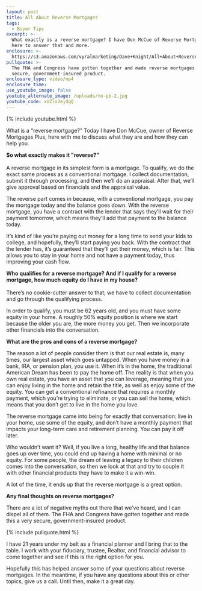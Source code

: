 ```yaml
---
layout: post
title: All About Reverse Mortgages
tags:
  - Buyer Tips
excerpt: >-
  What exactly is a reverse mortgage? I have Don McCue of Reverse Mortgages Plus
  here to answer that and more.
enclosure: >-
  https://s3.amazonaws.com/vyralmarketing/Dave+Knight/All+About+Reverse+Mortgages.mp4
pullquote: >-
  The FHA and Congress have gotten together and made reverse mortgages a very
  secure, government-insured product.
enclosure_type: video/mp4
enclosure_time:
use_youtube_image: false
youtube_alternate_image: /uploads/no-pb-2.jpg
youtube_code: xUZlo3ejdgQ
---
```



{% include youtube.html %}

What is a "reverse mortgage?" Today I have Don McCue, owner of Reverse Mortgages Plus, here with me to discuss what they are and how they can help you.

**So what exactly makes it "reverse?"**<br><br>A reverse mortgage in its simplest form is a mortgage. To qualify, we do the exact same process as a conventional mortgage. I collect documentation, submit it through processing, and then we’ll do an appraisal. After that, we’ll give approval based on financials and the appraisal value.

The reverse part comes in because, with a conventional mortgage, you pay the mortgage today and the balance goes down. With the reverse mortgage, you have a contract with the lender that says they’ll wait for their payment tomorrow, which means they’ll add that payment to the balance today.

It’s kind of like you’re paying out money for a long time to send your kids to college, and hopefully, they’ll start paying you back. With the contract that the lender has, it’s guaranteed that they’ll get their money, which is fair. This allows you to stay in your home and not have a payment today, thus improving your cash flow.

**Who qualifies for a reverse mortgage? And if I qualify for a reverse mortgage, how much equity do I have in my house?**<br><br>There’s no cookie-cutter answer to that; we have to collect documentation and go through the qualifying process.

In order to qualify, you must be 62 years old, and you must have some equity in your home. A roughly 50% equity position is where we start because the older you are, the more money you get. Then we incorporate other financials into the conversation.

**What are the pros and cons of a reverse mortgage?**

The reason a lot of people consider them is that our real estate is, many times, our largest asset which goes untapped. When you have money in a bank, IRA, or pension plan, you use it. When it’s in the home, the traditional American Dream has been to pay the home off. The reality is that when you own real estate, you have an asset that you can leverage, meaning that you can enjoy living in the home and retain the title, as well as enjoy some of the equity. You can get a conventional refinance that requires a monthly payment, which you’re trying to eliminate, or you can sell the home, which means that you don’t get to live in the home you love.

The reverse mortgage came into being for exactly that conversation: live in your home, use some of the equity, and don’t have a monthly payment that impacts your long-term care and retirement planning. You can pay it off later.

Who wouldn’t want it? Well, if you live a long, healthy life and that balance goes up over time, you could end up having a home with minimal or no equity. For some people, the dream of leaving a legacy to their children comes into the conversation, so then we look at that and try to couple it with other financial products they have to make it a win-win.

A lot of the time, it ends up that the reverse mortgage is a great option.

**Any final thoughts on reverse mortgages?**

There are a lot of negative myths out there that we’ve heard, and I can dispel all of them. The FHA and Congress have gotten together and made this a very secure, government-insured product.

{% include pullquote.html %}

I have 21 years under my belt as a financial planner and I bring that to the table. I work with your fiduciary, trustee, Realtor, and financial advisor to come together and see if this is the right option for you.

Hopefully this has helped answer some of your questions about reverse mortgages. In the meantime, if you have any questions about this or other topics, give us a call. Until then, make it a great day.